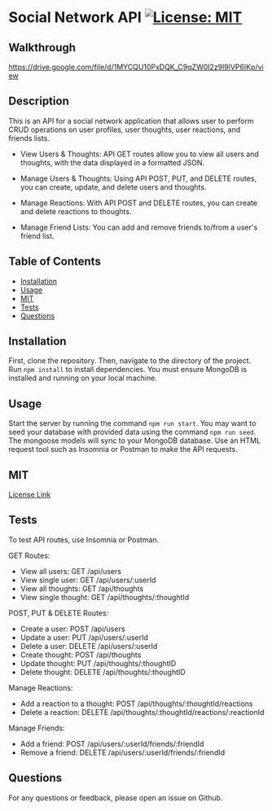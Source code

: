 
# Social Network API <a name="social network api"></a> [![License: MIT](https://img.shields.io/badge/License-MIT-yellow.svg)](https://opensource.org/licenses/MIT)

## Walkthrough

https://drive.google.com/file/d/1MYCQU10PxDQK_C9qZW0I2z9l9lVP6IKp/view

## Description

This is an API for a social network application that allows user to perform CRUD operations on user profiles, user thoughts, user reactions, and friends lists.

- View Users & Thoughts: API GET routes allow you to view all users and thoughts, with the data displayed in a formatted JSON.

- Manage Users & Thoughts: Using API POST, PUT, and DELETE routes, you can create, update, and delete users and thoughts.

- Manage Reactions: With API POST and DELETE routes, you can create and delete reactions to thoughts.

- Manage Friend Lists: You can add and remove friends to/from a user's friend list.

## Table of Contents

- [Installation](#installation)
- [Usage](#usage)
- [MIT](#mit)
- [Tests](#tests)
- [Questions](#questions)

## Installation

First, clone the repository. Then, navigate to the directory of the project. Run `npm install` to install dependencies. You must ensure MongoDB is installed and running on your local machine.

## Usage

Start the server by running the command `npm run start`. You may want to seed your database with provided data using the command `npm run seed`. The mongoose models will sync to your MongoDB database. Use an HTML request tool such as Insomnia or Postman to make the API requests.

## MIT

[License Link](https://opensource.org/licenses/MIT)

## Tests

To test API routes, use Insomnia or Postman.

GET Routes:

- View all users: GET /api/users
- View single user: GET /api/users/:userId
- View all thoughts: GET /api/thoughts
- View single thought: GET /api/thoughts/:thoughtId

POST, PUT & DELETE Routes:

- Create a user: POST /api/users
- Update a user: PUT /api/users/:userId
- Delete a user: DELETE /api/users/:userId
- Create thought: POST /api/thoughts
- Update thought: PUT /api/thoughts/:thoughtID
- Delete thought: DELETE /api/thoughts/:thoughtID

Manage Reactions:

- Add a reaction to a thought: POST /api/thoughts/:thoughtId/reactions
- Delete a reaction: DELETE /api/thoughts/:thoughtId/reactions/:reactionId

Manage Friends:

- Add a friend: POST /api/users/:userId/friends/:friendId
- Remove a friend: DELETE /api/users/:userId/friends/:friendId

## Questions

For any questions or feedback, please open an issue on Github.
